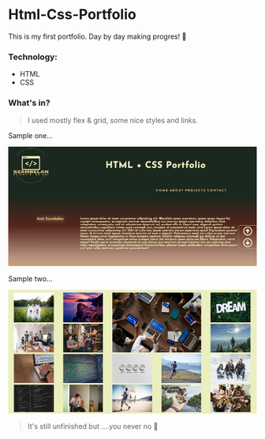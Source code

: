 # Html-Css-Portfolio

This is my first portfolio. Day by day making progres! :rocket:

### Technology:
* HTML
* CSS

### What's in?
>I used mostly flex & grid, some nice styles and links.


Sample one...

![Algorithm schema](./images/image_github_about1.jpg)


Sample two...

![Algorithm schema](./images/image_github_about2.jpg)

>It's still unfinished but ....you never no :hear_no_evil:
